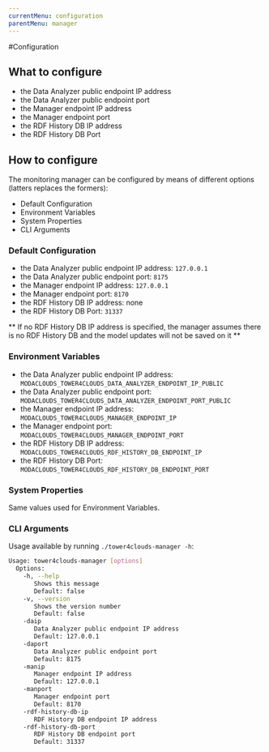 ```yaml
---
currentMenu: configuration
parentMenu: manager
---
```


#Configuration

## What to configure

* the Data Analyzer public endpoint IP address
* the Data Analyzer public endpoint port
* the Manager endpoint IP address
* the Manager endpoint port
* the RDF History DB IP address
* the RDF History DB Port

## How to configure

The monitoring manager can be configured by means of different options (latters replaces the formers):
* Default Configuration
* Environment Variables
* System Properties
* CLI Arguments

### Default Configuration

* the Data Analyzer public endpoint IP address: `127.0.0.1`
* the Data Analyzer public endpoint port: `8175`
* the Manager endpoint IP address: `127.0.0.1`
* the Manager endpoint port: `8170`
* the RDF History DB IP address: none
* the RDF History DB Port: `31337`

** If no RDF History DB IP address is specified, the manager assumes there is no RDF History DB and the model updates will not be saved on it **

### Environment Variables

* the Data Analyzer public endpoint IP address: `MODACLOUDS_TOWER4CLOUDS_DATA_ANALYZER_ENDPOINT_IP_PUBLIC`
* the Data Analyzer public endpoint port: `MODACLOUDS_TOWER4CLOUDS_DATA_ANALYZER_ENDPOINT_PORT_PUBLIC`
* the Manager endpoint IP address: `MODACLOUDS_TOWER4CLOUDS_MANAGER_ENDPOINT_IP`
* the Manager endpoint port: `MODACLOUDS_TOWER4CLOUDS_MANAGER_ENDPOINT_PORT`
* the RDF History DB IP address: `MODACLOUDS_TOWER4CLOUDS_RDF_HISTORY_DB_ENDPOINT_IP`
* the RDF History DB Port: `MODACLOUDS_TOWER4CLOUDS_RDF_HISTORY_DB_ENDPOINT_PORT`

### System Properties

Same values used for Environment Variables.

### CLI Arguments

Usage available by running `./tower4clouds-manager -h`:

```bash
Usage: tower4clouds-manager [options]
  Options:
    -h, --help
       Shows this message
       Default: false
    -v, --version
       Shows the version number
       Default: false
    -daip
       Data Analyzer public endpoint IP address
       Default: 127.0.0.1
    -daport
       Data Analyzer public endpoint port
       Default: 8175
    -manip
       Manager endpoint IP address
       Default: 127.0.0.1
    -manport
       Manager endpoint port
       Default: 8170
    -rdf-history-db-ip
       RDF History DB endpoint IP address
    -rdf-history-db-port
       RDF History DB endpoint port
       Default: 31337
```

